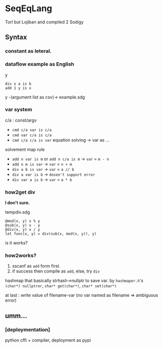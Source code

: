 # SeqEqLang
Torl but Lojiban and compiled 2 Sodigy

## Syntax

### constant as leteral.
### dataflow example as English

y
``` plain/text
div x a is b
add 1 y is x
```

y -(argument list as csv)-> example.sdg

### var system

c/a : const/argv

 - `cmd c/a var is c/a`
 - `cmd var c/a is c/a`
 - `cmd c/a c/a is var`
equation solving -> var as ...

solvement map rule

 - `add n var is m` or `add n c/a is m`
-> `var` = `m - n`
 - `add n m is var` -> `var` = `n + m`
 - `div a b is var` -> `var` = `a // b`
 - `div a var is b` -> `dosen't support error`
 - `div var a is b` -> `var` = `a * b`

### how2get div

**I don't sure.**

tempdiv.sdg
```sodigy
@mod(x, y) x % y
@sub(x, y) x - y
@div(x, y) x / y
let func(x, y) = div(sub(x, mod(x, y)), y)
```

is it works?

### how2works?

1. sscanf as `add` form first.
2. if success then compile as `add`, else, try `div`

hashmap that basically strhash->nullptr to save var.
by `hashmaper.h`'s `(char*) nullptrer`, `char* get(char*)`, `char* set(char*)`

at last : write value of filename-var (no var named as filename => ambiguous error)

## umm...

### \[deploymentation\]
python cffi + compiler, deployment as pypi
